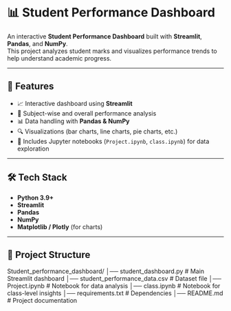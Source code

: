 # 📊 Student Performance Dashboard

An interactive **Student Performance Dashboard** built with **Streamlit**, **Pandas**, and **NumPy**.  
This project analyzes student marks and visualizes performance trends to help understand academic progress.

---

## 🚀 Features
- 📈 Interactive dashboard using **Streamlit**
- 🎯 Subject-wise and overall performance analysis
- 📊 Data handling with **Pandas & NumPy**
- 🔍 Visualizations (bar charts, line charts, pie charts, etc.)
- 📂 Includes Jupyter notebooks (`Project.ipynb`, `class.ipynb`) for data exploration

---

## 🛠️ Tech Stack
- **Python 3.9+**
- **Streamlit**
- **Pandas**
- **NumPy**
- **Matplotlib / Plotly** (for charts)

---

## 📂 Project Structure


Student_performance_dashboard/
│── student_dashboard.py # Main Streamlit dashboard
│── student_performance_data.csv # Dataset file
│── Project.ipynb # Notebook for data analysis
│── class.ipynb # Notebook for class-level insights
│── requirements.txt # Dependencies
│── README.md # Project documentation

